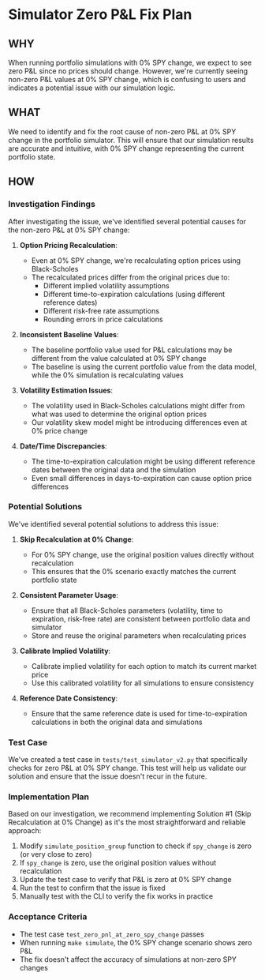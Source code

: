 # Simulator Zero P&L Fix Plan

## WHY
When running portfolio simulations with 0% SPY change, we expect to see zero P&L since no prices should change. However, we're currently seeing non-zero P&L values at 0% SPY change, which is confusing to users and indicates a potential issue with our simulation logic.

## WHAT
We need to identify and fix the root cause of non-zero P&L at 0% SPY change in the portfolio simulator. This will ensure that our simulation results are accurate and intuitive, with 0% SPY change representing the current portfolio state.

## HOW

### Investigation Findings

After investigating the issue, we've identified several potential causes for the non-zero P&L at 0% SPY change:

1. **Option Pricing Recalculation**:
   - Even at 0% SPY change, we're recalculating option prices using Black-Scholes
   - The recalculated prices differ from the original prices due to:
     - Different implied volatility assumptions
     - Different time-to-expiration calculations (using different reference dates)
     - Different risk-free rate assumptions
     - Rounding errors in price calculations

2. **Inconsistent Baseline Values**:
   - The baseline portfolio value used for P&L calculations may be different from the value calculated at 0% SPY change
   - The baseline is using the current portfolio value from the data model, while the 0% simulation is recalculating values

3. **Volatility Estimation Issues**:
   - The volatility used in Black-Scholes calculations might differ from what was used to determine the original option prices
   - Our volatility skew model might be introducing differences even at 0% price change

4. **Date/Time Discrepancies**:
   - The time-to-expiration calculation might be using different reference dates between the original data and the simulation
   - Even small differences in days-to-expiration can cause option price differences

### Potential Solutions

We've identified several potential solutions to address this issue:

1. **Skip Recalculation at 0% Change**:
   - For 0% SPY change, use the original position values directly without recalculation
   - This ensures that the 0% scenario exactly matches the current portfolio state

2. **Consistent Parameter Usage**:
   - Ensure that all Black-Scholes parameters (volatility, time to expiration, risk-free rate) are consistent between portfolio data and simulator
   - Store and reuse the original parameters when recalculating prices

3. **Calibrate Implied Volatility**:
   - Calibrate implied volatility for each option to match its current market price
   - Use this calibrated volatility for all simulations to ensure consistency

4. **Reference Date Consistency**:
   - Ensure that the same reference date is used for time-to-expiration calculations in both the original data and simulations

### Test Case

We've created a test case in `tests/test_simulator_v2.py` that specifically checks for zero P&L at 0% SPY change. This test will help us validate our solution and ensure that the issue doesn't recur in the future.

### Implementation Plan

Based on our investigation, we recommend implementing Solution #1 (Skip Recalculation at 0% Change) as it's the most straightforward and reliable approach:

1. Modify `simulate_position_group` function to check if `spy_change` is zero (or very close to zero)
2. If `spy_change` is zero, use the original position values without recalculation
3. Update the test case to verify that P&L is zero at 0% SPY change
4. Run the test to confirm that the issue is fixed
5. Manually test with the CLI to verify the fix works in practice

### Acceptance Criteria

- The test case `test_zero_pnl_at_zero_spy_change` passes
- When running `make simulate`, the 0% SPY change scenario shows zero P&L
- The fix doesn't affect the accuracy of simulations at non-zero SPY changes
